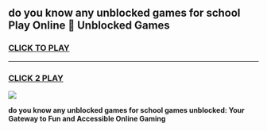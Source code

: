 
## do you know any unblocked games for school Play Online 👋 Unblocked Games
<h3>
<a href="https://news.freeplayer.one?title=do_you_know_any_unblocked_games_for_school&ref=17GH">CLICK TO PLAY</a></h3>
<hr>

<h3>
<a href="https://news.freeplayer.one?title=do_you_know_any_unblocked_games_for_school&ref=17GH">CLICK 2 PLAY</a>
  
</h3>

<a href="https://news.freeplayer.one?title=do_you_know_any_unblocked_games_for_school&ref=17GH/"><img src="https://clearcache.store/games.png"></a>


**do you know any unblocked games for school games unblocked: Your Gateway to Fun and Accessible Online Gaming**
